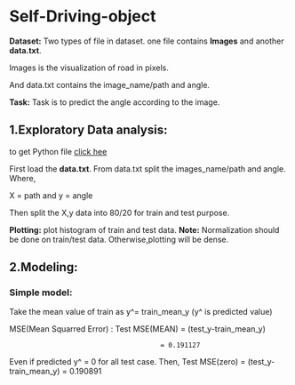 # Self-Driving-object

**Dataset:** Two types of file in dataset. one file contains **Images** and another **data.txt**.

Images is the visualization of road in pixels.

And data.txt contains the image_name/path and angle.

**Task:** Task is to predict the angle according to the image. 

## 1.Exploratory Data analysis: 

to get Python file [click hee](https://github.com/hiddenntreasure/Self-Driving-object/blob/master/EDA.ipynb)

First load the **data.txt**. From data.txt split the images_name/path and angle. Where,

X = path and y = angle

Then split the X,y data into 80/20 for train and test purpose.

**Plotting:** plot histogram of train and test data. **Note:** Normalization should be done on train/test data. Otherwise,plotting will be dense.

## 2.Modeling:

### Simple model:

Take the mean value of train as y^= train_mean_y (y^ is predicted value)

MSE(Mean Squarred Error) : Test MSE(MEAN) = (test_y-train_mean_y)

                                          = 0.191127

Even if predicted y^ = 0 for all test case. Then, Test MSE(zero) = (test_y-train_mean_y) = 0.190891
